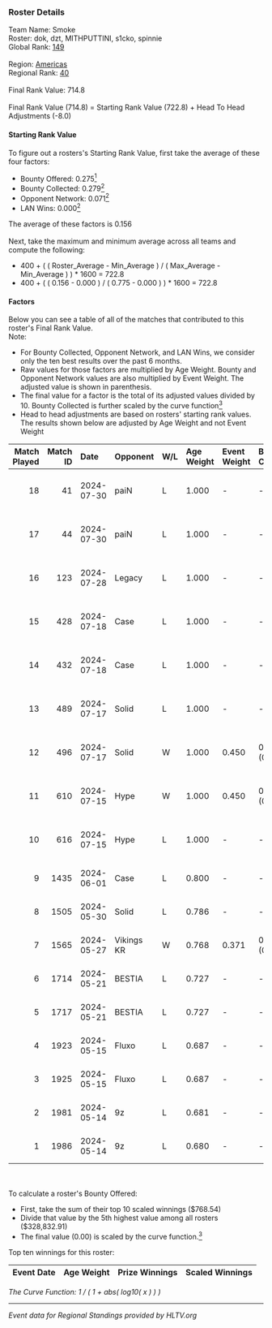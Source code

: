 ### Roster Details<br />
Team Name: Smoke<br />
Roster: dok, dzt, MITHPUTTINI, s1cko, spinnie<br />
Global Rank: [149](../standings_global.md)<br />
<br />
Region: [Americas]( ../standings_americas.md)<br />
Regional Rank: [40]( ../standings_americas.md)<br />
<br />
Final Rank Value:  714.8<br />
<br />
Final Rank Value (714.8) = Starting Rank Value (722.8) + Head To Head Adjustments (-8.0)<br />

#### Starting Rank Value<br />
To figure out a rosters's Starting Rank Value, first take the average of these four factors:<br />
- Bounty Offered: 0.275[<sup>1</sup>](#table2)
- Bounty Collected: 0.279[<sup>2</sup>](#table1)
- Opponent Network: 0.071[<sup>2</sup>](#table1)
- LAN Wins: 0.000[<sup>2</sup>](#table1)

The average of these factors is 0.156<br />
<br />
Next, take the maximum and minimum average across all teams and compute the following:<br />
- 400 + ( ( Roster_Average - Min_Average ) / ( Max_Average - Min_Average ) ) * 1600 = 722.8
- 400 + ( ( 0.156 - 0.000 ) / ( 0.775 - 0.000 ) ) * 1600 = 722.8


#### Factors<br />
Below you can see a table of all of the matches that contributed to this roster's Final Rank Value.<br />
Note:<br />

- For Bounty Collected, Opponent Network, and LAN Wins, we consider only the ten best results over the past 6 months.
- Raw values for those factors are multiplied by Age Weight. Bounty and Opponent Network values are also multiplied by Event Weight. The adjusted value is shown in parenthesis.
- The final value for a factor is the total of its adjusted values divided by 10. Bounty Collected is further scaled by the curve function[<sup>3</sup>](#curveFunction)
- Head to head adjustments are based on rosters' starting rank values. The results shown below are adjusted by Age Weight and not Event Weight
<span id="table1"></span><br />


| Match Played | Match ID | Date       | Opponent   | W/L | Age Weight | Event Weight | Bounty Collected | Opponent Network | LAN Wins  | H2H Adj. | Roster                                |
| -: | -: | :- | :- | :- | :- | :- | :- | :- | :- | -: | :- |
|           18 |       41 | 2024-07-30 | paiN       | L   | 1.000      | -            | -                | -                | -         |    -0.68 | dok, dzt, MITHPUTTINI, s1cko, spinnie |
|           17 |       44 | 2024-07-30 | paiN       | L   | 1.000      | -            | -                | -                | -         |    -0.69 | dok, dzt, MITHPUTTINI, s1cko, spinnie |
|           16 |      123 | 2024-07-28 | Legacy     | L   | 1.000      | -            | -                | -                | -         |    -3.78 | dok, dzt, MITHPUTTINI, s1cko, spinnie |
|           15 |      428 | 2024-07-18 | Case       | L   | 1.000      | -            | -                | -                | -         |    -8.17 | dok, dzt, MITHPUTTINI, s1cko, spinnie |
|           14 |      432 | 2024-07-18 | Case       | L   | 1.000      | -            | -                | -                | -         |    -8.76 | dok, dzt, MITHPUTTINI, s1cko, spinnie |
|           13 |      489 | 2024-07-17 | Solid      | L   | 1.000      | -            | -                | -                | -         |   -11.99 | dok, dzt, MITHPUTTINI, s1cko, spinnie |
|           12 |      496 | 2024-07-17 | Solid      | W   | 1.000      | 0.450        | 0.027 (0.012)    | 0.817 (0.368)    | 0 (0.000) |    19.85 | dok, dzt, MITHPUTTINI, s1cko, spinnie |
|           11 |      610 | 2024-07-15 | Hype       | W   | 1.000      | 0.450        | 0.025 (0.011)    | 0.477 (0.215)    | 0 (0.000) |    23.06 | dok, dzt, MITHPUTTINI, s1cko, spinnie |
|           10 |      616 | 2024-07-15 | Hype       | L   | 1.000      | -            | -                | -                | -         |    -7.95 | dok, dzt, MITHPUTTINI, s1cko, spinnie |
|            9 |     1435 | 2024-06-01 | Case       | L   | 0.800      | -            | -                | -                | -         |    -6.18 | dok, dzt, leleo, spinnie, vhz         |
|            8 |     1505 | 2024-05-30 | Solid      | L   | 0.786      | -            | -                | -                | -         |    -6.71 | dok, dzt, leleo, spinnie, vhz         |
|            7 |     1565 | 2024-05-27 | Vikings KR | W   | 0.768      | 0.371        | 0.008 (0.002)    | 0.458 (0.130)    | 0 (0.000) |    15.33 | beg0d, dok, dzt, spinnie, vhz         |
|            6 |     1714 | 2024-05-21 | BESTIA     | L   | 0.727      | -            | -                | -                | -         |    -3.22 | beg0d, dok, dzt, spinnie, vhz         |
|            5 |     1717 | 2024-05-21 | BESTIA     | L   | 0.727      | -            | -                | -                | -         |    -3.32 | beg0d, dok, dzt, spinnie, vhz         |
|            4 |     1923 | 2024-05-15 | Fluxo      | L   | 0.687      | -            | -                | -                | -         |    -2.16 | beg0d, dok, dzt, spinnie, vhz         |
|            3 |     1925 | 2024-05-15 | Fluxo      | L   | 0.687      | -            | -                | -                | -         |    -2.21 | beg0d, dok, dzt, spinnie, vhz         |
|            2 |     1981 | 2024-05-14 | 9z         | L   | 0.681      | -            | -                | -                | -         |    -0.22 | beg0d, dok, dzt, spinnie, vhz         |
|            1 |     1986 | 2024-05-14 | 9z         | L   | 0.680      | -            | -                | -                | -         |    -0.23 | beg0d, dok, dzt, spinnie, vhz         |

<br />
<span id="table2"></span><br />
To calculate a roster's Bounty Offered:<br />

- First, take the sum of their top 10 scaled winnings ($768.54)
- Divide that value by the 5th highest value among all rosters ($328,832.91)
- The final value (0.00) is scaled by the curve function.[<sup>3</sup>](#curveFunction)

Top ten winnings for this roster:<br />

| Event Date | Age Weight | Prize Winnings | Scaled Winnings |
| :- | -: | :- | :- |


<span id="curveFunction"></span>_The Curve Function: 1 / ( 1 + abs( log10( x ) ) )_<br />

---
_Event data for Regional Standings provided by HLTV.org_<br />
